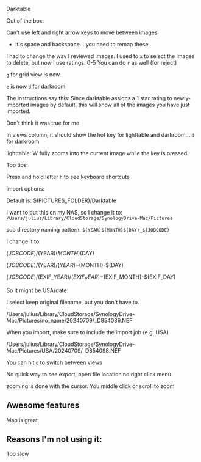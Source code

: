 Darktable


Out of the box:

Can't use left and right arrow keys to move between images

- it's space and backspace... you need to remap these






I had to change the way I reviewed images. I used to `x` to select the images to delete, but now I use ratings. 0-5
You can do `r` as well (for reject)


`g` for grid view is now..

`e` is now `d` for darkroom


The instructions say this:
Since darktable assigns a 1 star rating to newly-imported images by default, this will show all of the images you have just imported.

Don't think it was true for me




In views column, it should show the hot key for lighttable and darkroom... `d` for darkroom






lighttable:
W fully zooms into the current image while the key is pressed


Top tips:

Press and hold letter `h` to see keyboard shortcuts 




Import options:

Default is: $(PICTURES_FOLDER)/Darktable

I want to put this on my NAS, so I change it to: `/Users/julius/Library/CloudStorage/SynologyDrive-Mac/Pictures`


sub directory naming pattern: `$(YEAR)$(MONTH)$(DAY)_$(JOBCODE)`

I change it to:

$(JOBCODE)/$(YEAR)$(MONTH)$(DAY)

$(JOBCODE)/$(YEAR)/$(YEAR)-$(MONTH)-$(DAY)


$(JOBCODE)/$(EXIF_YEAR)/$(EXIF_YEAR)-$(EXIF_MONTH)-$(EXIF_DAY)


So it might be USA/date




I select keep original filename, but you don't have to.


/Users/julius/Library/CloudStorage/SynologyDrive-Mac/Pictures/no_name/20240709/_D854086.NEF


When you import, make sure to include the import job (e.g. USA)

/Users/julius/Library/CloudStorage/SynologyDrive-Mac/Pictures/USA/20240709/_D854098.NEF


You can hit `d` to switch between views



No quick way to see export, open file location
no right click menu





zooming is done with the cursor. You middle click or scroll to zoom


## Awesome features

Map is great


## Reasons I'm not using it:

Too slow





